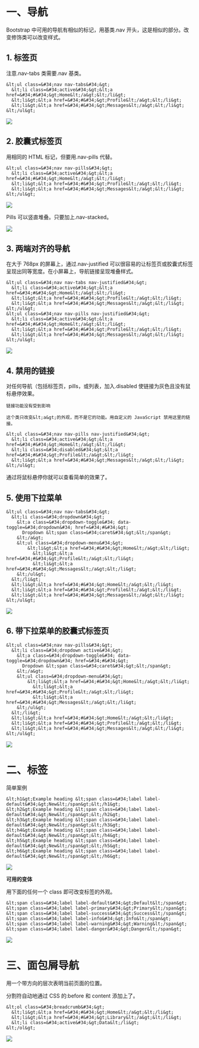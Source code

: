 # 一、导航

Bootstrap 中可用的导航有相似的标记，用基类.nav 开头，这是相似的部分。改变修饰类可以改变样式。

## 1. 标签页

注意.nav-tabs 类需要.nav 基类。

```
&lt;ul class=&#34;nav nav-tabs&#34;&gt;
  &lt;li class=&#34;active&#34;&gt;&lt;a href=&#34;#&#34;&gt;Home&lt;/a&gt;&lt;/li&gt;
  &lt;li&gt;&lt;a href=&#34;#&#34;&gt;Profile&lt;/a&gt;&lt;/li&gt;
  &lt;li&gt;&lt;a href=&#34;#&#34;&gt;Messages&lt;/a&gt;&lt;/li&gt;
&lt;/ul&gt;
```

![](https://dn-anything-about-doc.qbox.me/bootstrap/84.png)

## 2. 胶囊式标签页

用相同的 HTML 标记，但要用.nav-pills 代替。
```
&lt;ul class=&#34;nav nav-pills&#34;&gt;
  &lt;li class=&#34;active&#34;&gt;&lt;a href=&#34;#&#34;&gt;Home&lt;/a&gt;&lt;/li&gt;
  &lt;li&gt;&lt;a href=&#34;#&#34;&gt;Profile&lt;/a&gt;&lt;/li&gt;
  &lt;li&gt;&lt;a href=&#34;#&#34;&gt;Messages&lt;/a&gt;&lt;/li&gt;
&lt;/ul&gt;
```

![](https://dn-anything-about-doc.qbox.me/bootstrap/85.png)

Pills 可以竖直堆叠。只要加上.nav-stacked。

![](https://dn-anything-about-doc.qbox.me/bootstrap/86.png)

## 3. 两端对齐的导航

在大于 768px 的屏幕上，通过.nav-justified 可以很容易的让标签页或胶囊式标签呈现出同等宽度。在小屏幕上，导航链接呈现堆叠样式。
```
&lt;ul class=&#34;nav nav-tabs nav-justified&#34;&gt;
  &lt;li class=&#34;active&#34;&gt;&lt;a href=&#34;#&#34;&gt;Home&lt;/a&gt;&lt;/li&gt;
  &lt;li&gt;&lt;a href=&#34;#&#34;&gt;Profile&lt;/a&gt;&lt;/li&gt;
  &lt;li&gt;&lt;a href=&#34;#&#34;&gt;Messages&lt;/a&gt;&lt;/li&gt;
&lt;/ul&gt;
&lt;ul class=&#34;nav nav-pills nav-justified&#34;&gt;
  &lt;li class=&#34;active&#34;&gt;&lt;a href=&#34;#&#34;&gt;Home&lt;/a&gt;&lt;/li&gt;
  &lt;li&gt;&lt;a href=&#34;#&#34;&gt;Profile&lt;/a&gt;&lt;/li&gt;
  &lt;li&gt;&lt;a href=&#34;#&#34;&gt;Messages&lt;/a&gt;&lt;/li&gt;
&lt;/ul&gt;
```

![](https://dn-anything-about-doc.qbox.me/bootstrap/87.png)

## 4. 禁用的链接

对任何导航（包括标签页，pills，或列表，加入.disabled 使链接为灰色且没有鼠标悬停效果。

    链接功能没有受到影响

    这个类只改变&lt;a&gt;的外观，而不是它的功能。用自定义的 JavaScript 禁用这里的链接。
```
&lt;ul class=&#34;nav nav-pills nav-justified&#34;&gt;
  &lt;li class=&#34;active&#34;&gt;&lt;a href=&#34;#&#34;&gt;Home&lt;/a&gt;&lt;/li&gt;
  &lt;li class=&#34;disabled&#34;&gt;&lt;a href=&#34;#&#34;&gt;Profile&lt;/a&gt;&lt;/li&gt;
  &lt;li&gt;&lt;a href=&#34;#&#34;&gt;Messages&lt;/a&gt;&lt;/li&gt;
&lt;/ul&gt;
```

通过将鼠标悬停你就可以查看简单的效果了。

## 5. 使用下拉菜单

```
&lt;ul class=&#34;nav nav-tabs&#34;&gt;
  &lt;li class=&#34;dropdown&#34;&gt;
    &lt;a class=&#34;dropdown-toggle&#34; data-toggle=&#34;dropdown&#34; href=&#34;#&#34;&gt;
      Dropdown &lt;span class=&#34;caret&#34;&gt;&lt;/span&gt;
    &lt;/a&gt;
    &lt;ul class=&#34;dropdown-menu&#34;&gt;
        &lt;li&gt;&lt;a href=&#34;#&#34;&gt;Home&lt;/a&gt;&lt;/li&gt;
          &lt;li&gt;&lt;a href=&#34;#&#34;&gt;Profile&lt;/a&gt;&lt;/li&gt;
          &lt;li&gt;&lt;a href=&#34;#&#34;&gt;Messages&lt;/a&gt;&lt;/li&gt;
    &lt;/ul&gt;
  &lt;/li&gt;
  &lt;li&gt;&lt;a href=&#34;#&#34;&gt;Home&lt;/a&gt;&lt;/li&gt;
  &lt;li&gt;&lt;a href=&#34;#&#34;&gt;Profile&lt;/a&gt;&lt;/li&gt;
  &lt;li&gt;&lt;a href=&#34;#&#34;&gt;Messages&lt;/a&gt;&lt;/li&gt;
&lt;/ul&gt;
```

![](https://dn-anything-about-doc.qbox.me/bootstrap/88.png)

## 6. 带下拉菜单的胶囊式标签页

```
&lt;ul class=&#34;nav nav-pills&#34;&gt;
  &lt;li class=&#34;dropdown active&#34;&gt;
    &lt;a class=&#34;dropdown-toggle&#34; data-toggle=&#34;dropdown&#34; href=&#34;#&#34;&gt;
      Dropdown &lt;span class=&#34;caret&#34;&gt;&lt;/span&gt;
    &lt;/a&gt;
    &lt;ul class=&#34;dropdown-menu&#34;&gt;
        &lt;li&gt;&lt;a href=&#34;#&#34;&gt;Home&lt;/a&gt;&lt;/li&gt;
          &lt;li&gt;&lt;a href=&#34;#&#34;&gt;Profile&lt;/a&gt;&lt;/li&gt;
          &lt;li&gt;&lt;a href=&#34;#&#34;&gt;Messages&lt;/a&gt;&lt;/li&gt;
    &lt;/ul&gt;
  &lt;/li&gt;
  &lt;li&gt;&lt;a href=&#34;#&#34;&gt;Home&lt;/a&gt;&lt;/li&gt;
  &lt;li&gt;&lt;a href=&#34;#&#34;&gt;Profile&lt;/a&gt;&lt;/li&gt;
  &lt;li&gt;&lt;a href=&#34;#&#34;&gt;Messages&lt;/a&gt;&lt;/li&gt;
&lt;/ul&gt;
```

![](https://dn-anything-about-doc.qbox.me/bootstrap/89.png)

# 二、标签

简单案例
```
&lt;h1&gt;Example heading &lt;span class=&#34;label label-default&#34;&gt;New&lt;/span&gt;&lt;/h1&gt;
&lt;h2&gt;Example heading &lt;span class=&#34;label label-default&#34;&gt;New&lt;/span&gt;&lt;/h2&gt;
&lt;h3&gt;Example heading &lt;span class=&#34;label label-default&#34;&gt;New&lt;/span&gt;&lt;/h3&gt;
&lt;h4&gt;Example heading &lt;span class=&#34;label label-default&#34;&gt;New&lt;/span&gt;&lt;/h4&gt;
&lt;h5&gt;Example heading &lt;span class=&#34;label label-default&#34;&gt;New&lt;/span&gt;&lt;/h5&gt;
&lt;h6&gt;Example heading &lt;span class=&#34;label label-default&#34;&gt;New&lt;/span&gt;&lt;/h6&gt;
```

![](https://dn-anything-about-doc.qbox.me/bootstrap/90.png)

**可用的变体**

用下面的任何一个 class 即可改变标签的外观。

```
&lt;span class=&#34;label label-default&#34;&gt;Default&lt;/span&gt;
&lt;span class=&#34;label label-primary&#34;&gt;Primary&lt;/span&gt;
&lt;span class=&#34;label label-success&#34;&gt;Success&lt;/span&gt;
&lt;span class=&#34;label label-info&#34;&gt;Info&lt;/span&gt;
&lt;span class=&#34;label label-warning&#34;&gt;Warning&lt;/span&gt;
&lt;span class=&#34;label label-danger&#34;&gt;Danger&lt;/span&gt;
```

![](https://dn-anything-about-doc.qbox.me/bootstrap/91.png)

# 三、面包屑导航

用一个带方向的层次表明当前页面的位置。

分割符自动地通过 CSS 的:before 和 content 添加上了。
```
&lt;ol class=&#34;breadcrumb&#34;&gt;
  &lt;li&gt;&lt;a href=&#34;#&#34;&gt;Home&lt;/a&gt;&lt;/li&gt;
  &lt;li&gt;&lt;a href=&#34;#&#34;&gt;Library&lt;/a&gt;&lt;/li&gt;
  &lt;li class=&#34;active&#34;&gt;Data&lt;/li&gt;
&lt;/ol&gt;
```

![](https://dn-anything-about-doc.qbox.me/bootstrap/92.png)
